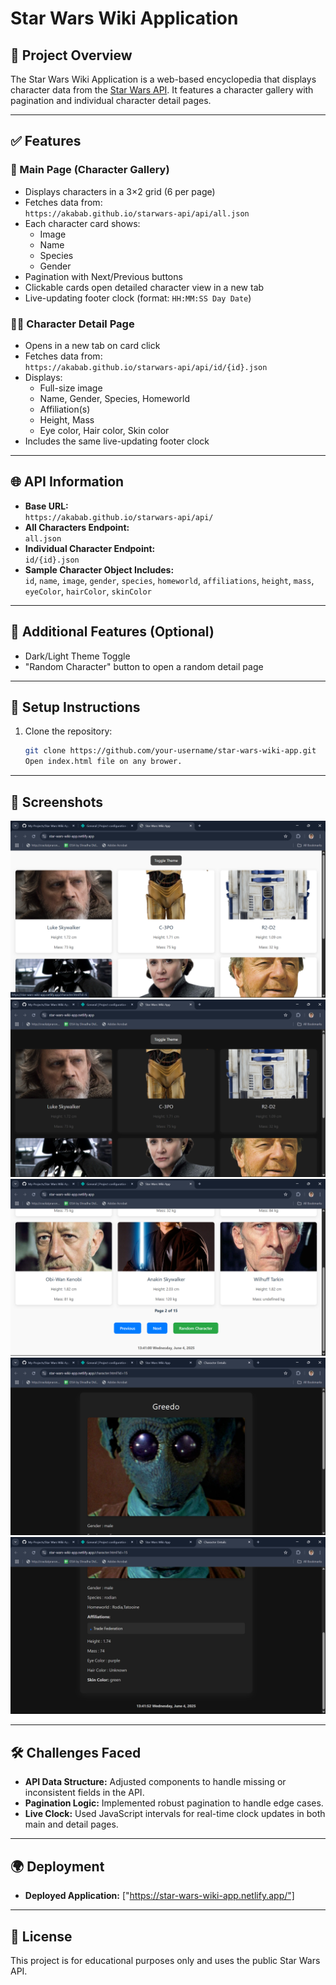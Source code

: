 # Star Wars Wiki Application

## 📖 Project Overview
The Star Wars Wiki Application is a web-based encyclopedia that displays character data from the [Star Wars API](https://akabab.github.io/starwars-api/). It features a character gallery with pagination and individual character detail pages.

---

## ✅ Features

### 🌌 Main Page (Character Gallery)
- Displays characters in a 3×2 grid (6 per page)
- Fetches data from:  
    `https://akabab.github.io/starwars-api/api/all.json`
- Each character card shows:
    - Image
    - Name
    - Species
    - Gender
- Pagination with Next/Previous buttons
- Clickable cards open detailed character view in a new tab
- Live-updating footer clock (format: `HH:MM:SS Day Date`)

### 🧑‍🚀 Character Detail Page
- Opens in a new tab on card click
- Fetches data from:  
    `https://akabab.github.io/starwars-api/api/id/{id}.json`
- Displays:
    - Full-size image
    - Name, Gender, Species, Homeworld
    - Affiliation(s)
    - Height, Mass
    - Eye color, Hair color, Skin color
- Includes the same live-updating footer clock

---

## 🌐 API Information

- **Base URL:**  
    `https://akabab.github.io/starwars-api/api/`
- **All Characters Endpoint:**  
    `all.json`
- **Individual Character Endpoint:**  
    `id/{id}.json`
- **Sample Character Object Includes:**  
    `id`, `name`, `image`, `gender`, `species`, `homeworld`, `affiliations`, `height`, `mass`, `eyeColor`, `hairColor`, `skinColor`

---

## 🌟 Additional Features (Optional)
- Dark/Light Theme Toggle
- "Random Character" button to open a random detail page

---

## 🚀 Setup Instructions

1. Clone the repository:
     ```bash
     git clone https://github.com/your-username/star-wars-wiki-app.git
     Open index.html file on any brower.
     ```


---

## 📸 Screenshots

![alt text](image.png)
![alt text](image-1.png)
![alt text](image-2.png)
![alt text](image-3.png)
![alt text](image-4.png)

---

## 🛠️ Challenges Faced

- **API Data Structure:** Adjusted components to handle missing or inconsistent fields in the API.
- **Pagination Logic:** Implemented robust pagination to handle edge cases.
- **Live Clock:** Used JavaScript intervals for real-time clock updates in both main and detail pages.

---

## 🌍 Deployment

- **Deployed Application:** ["https://star-wars-wiki-app.netlify.app/"]


---

## 📄 License

This project is for educational purposes only and uses the public Star Wars API.
